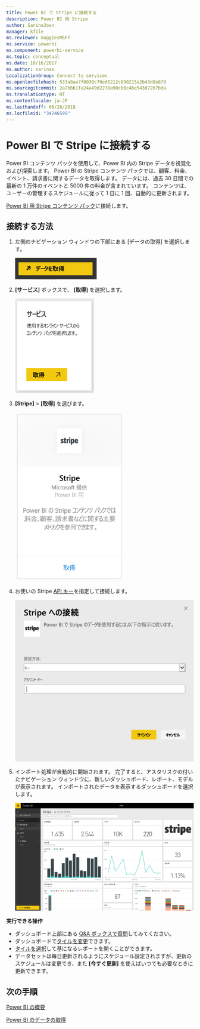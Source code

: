 ```yaml
---
title: Power BI で Stripe に接続する
description: Power BI 用 Stripe
author: SarinaJoan
manager: kfile
ms.reviewer: maggiesMSFT
ms.service: powerbi
ms.component: powerbi-service
ms.topic: conceptual
ms.date: 10/16/2017
ms.author: sarinas
LocalizationGroup: Connect to services
ms.openlocfilehash: 533a8ae7f0030c70ed5212c890215a2b43d8e870
ms.sourcegitcommit: 2a7bbb1fa24a49d2278a90cb0c4be543d7267bda
ms.translationtype: HT
ms.contentlocale: ja-JP
ms.lasthandoff: 06/26/2018
ms.locfileid: "34246599"
---
```

# <a name="connect-to-stripe-with-power-bi"></a>Power BI で Stripe に接続する
Power BI コンテンツ パックを使用して、Power BI 内の Stripe データを視覚化および探索します。 Power BI の Stripe コンテンツ パックでは、顧客、料金、イベント、請求書に関するデータを取得します。 データには、過去 30 日間での最新の 1 万件のイベントと 5000 件の料金が含まれています。 コンテンツは、ユーザーの管理するスケジュールに従って 1 日に 1 回、自動的に更新されます。 

[Power BI 用 Stripe コンテンツ パック](https://app.powerbi.com/getdata/services/stripe)に接続します。

## <a name="how-to-connect"></a>接続する方法
1. 左側のナビゲーション ウィンドウの下部にある [データの取得] を選択します。  
   
    ![](media/service-connect-to-stripe/getdata.png)
2. **[サービス]** ボックスで、 **[取得]** を選択します。  
   
    ![](media/service-connect-to-stripe/services.png)  
3. **[Stripe]** &gt; **[取得]** を選びます。  
   
    ![](media/service-connect-to-stripe/stripe.png)  
4. お使いの Stripe [API キー](https://dashboard.stripe.com/account/apikeys)を指定して接続します。  
   
    ![](media/service-connect-to-stripe/creds.png)
5. インポート処理が自動的に開始されます。 完了すると、アスタリスクの付いたナビゲーション ウィンドウに、新しいダッシュボード、レポート、モデルが表示されます。 インポートされたデータを表示するダッシュボードを選択します。
   
    ![](media/service-connect-to-stripe/dashboard.png)

**実行できる操作**

* ダッシュボード上部にある [Q&A ボックスで質問](power-bi-q-and-a.md)してみてください。
* ダッシュボードで[タイルを変更](service-dashboard-edit-tile.md)できます。
* [タイルを選択](service-dashboard-tiles.md)して基になるレポートを開くことができます。
* データセットは毎日更新されるようにスケジュール設定されますが、更新のスケジュールは変更でき、また **[今すぐ更新]** を使えばいつでも必要なときに更新できます。

## <a name="next-steps"></a>次の手順
[Power BI の概要](service-get-started.md)

[Power BI のデータの取得](service-get-data.md)

